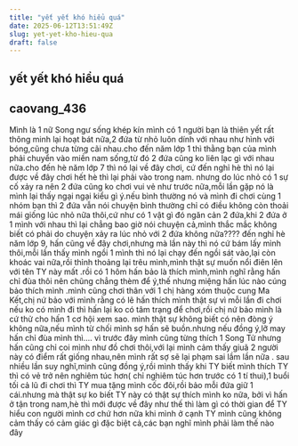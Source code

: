 ```yaml
---
title: "yết yết khó hiểu quá"
date: 2025-06-12T13:51:49Z
slug: yet-yet-kho-hieu-qua
draft: false
---
```


## yết yết khó hiểu quá

## caovang_436

Mình là 1 nữ Song ngư sống khép kín mình có 1 người bạn là thiên yết rất thông minh lại hoạt bát nữa,2 đứa từ nhỏ luôn dính với nhau như hình với bóng,cũng chưa từng cãi nhau.cho đến năm lớp 1 thì thằng bạn của mình phải chuyển vào miền nam sống,từ đó 2 đứa cũng ko liên lạc gì với nhau nữa.cho đến hè năm lớp 7 thì nó lại về đây chơi, cứ đến nghỉ hè thì nó lại được về đây chơi hết hè thì lại phải vào trong nam. nhưng do lúc nhỏ có 1 sự cố xảy ra nên 2 đứa cũng ko chơi vui vẻ như trước nữa,mỗi lần gặp nó là mình lại thấy ngại ngại kiểu gì ý.nếu bình thường nó và mình đi chơi cùng 1 nhóm bạn thì 2 đứa vẫn nói chuyện bình thường chỉ có điều không còn thoải mái giống lúc nhỏ nữa thôi,cứ như có 1 vật gì đó ngăn cản 2 đứa,khi 2 đứa ở 1 mình với nhau thì lại chẳng bao giờ nói chuyện cả,mình thắc mắc không biết có phải do chuyện xảy ra lúc nhỏ với 2 đứa không nữa???? đến nghỉ hè năm lớp 9, hấn cũng về đây chơi,nhưng mà lần này thì nó cứ bám lấy mình thôi,mỗi lần thấy mình ngồi 1 mình thì nó lại chạy đến ngồi sát vào,lại còn khoác vai nữa,rồi thỉnh thoảng lại trêu mình,mình thật sự muốn nổi điên lên với tên TY này mất  .rồi có 1 hôm hấn bảo là thích mình,mình nghĩ rằng hấn chỉ đùa thôi nên chũng chẳng thèm để ý,thế nhưng miệng hấn lúc nào cúng bảo thích mình .mình cũng chơi thân với 1 chị hàng xóm thuộc cung Ma Kết,chị nứ bảo với mình rằng có lẽ hấn thích mình thật sự vì mỗi lần đi chơi nếu ko có mình đi thì hấn lại ko có tâm trạng để chơi,rồi chị nứ bảo mình là cứ thử cho hấn 1 cơ hội xem sao. mình thật sự không biết có nên đòng ý không nữa,nếu mình từ chối mình sợ hấn sẽ buồn.nhưng nếu đồng ý,lỡ may hấn chỉ đùa mình thì.... vì trước đây mình cũng từng thích 1 Song Tử nhưng hấn cũng chỉ coi mình như đồ chơi thôi,với lại mình cảm thấy giuã 2 người này có điểm rất giống nhau,nên mình rất sợ sẽ lại phạm sai lầm lần nữa . sau nhiều lần suy nghĩ,mình cũng đồng ý,rồi mình thấy khi TY biết mình thích TY thì có vẻ trở nên nghiêm túc hơn( chỉ nghiêm túc hơn trước có 1 tí thui),1 buổi tối cả lũ đi chơi thì TY mua tặng mình cốc đôi,rồi bảo mỗi đứa giữ 1 cái.nhưng mà thật sự ko biết TY này có thật sự thích mình ko nữa, bởi vì hấn ở tận trong nam,hè thì mới được về đây như thế thì làm gì có thời gian để TY hiểu con người mình cơ chứ hơn nữa khi mình ở cạnh TY mình cũng không cảm thấy có cảm giác gì đặc biệt cả,các bạn nghĩ mình phải làm thế nào đây
